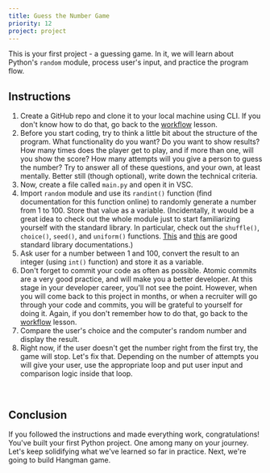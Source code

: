 ```yaml
---
title: Guess the Number Game
priority: 12
project: project
---
```


This is your first project - a guessing game. In it, we will learn about Python's `random` module, process user's input, and practice the program flow.

## Instructions

1. Create a GitHub repo and clone it to your local machine using CLI. If you don't know how to do that, go back to the [workflow](https://vennbury.com/lessons/python/basics/prerequisites/workflow-exercise) lesson.
2. Before you start coding, try to think a little bit about the structure of the program. What functionality do you want? Do you want to show results? How many times does the player get to play, and if more than one, will you show the score? How many attempts will you give a person to guess the number? Try to answer all of these questions, and your own, at least mentally. Better still (though optional), write down the technical criteria.
3. Now, create a file called `main.py` and open it in VSC.
4. Import `random` module and use its `randint()` function (find documentation for this function online) to randomly generate a number from 1 to 100. Store that value as a variable.
   (Incidentally, it would be a great idea to check out the whole module just to start familiarizing yourself with the standard library. In particular, check out the `shuffle()`, `choice()`, `seed()`, and `uniform()` functions. [This](https://pymotw.com/3/) and [this](https://docs.python.org/3/library/) are good standard library documentations.)
5. Ask user for a number between 1 and 100, convert the result to an integer (using `int()` function) and store it as a variable.
6. Don't forget to commit your code as often as possible. Atomic commits are a very good practice, and will make you a better developer. At this stage in your developer career, you'll not see the point. However, when you will come back to this project in months, or when a recruiter will go through your code and commits, you will be grateful to yourself for doing it. Again, if you don't remember how to do that, go back to the [workflow](https://vennbury.com/lessons/python/basics/prerequisites/workflow-exercise) lesson.
7. Compare the user's choice and the computer's random number and display the result.
8. Right now, if the user doesn't get the number right from the first try, the game will stop. Let's fix that. Depending on the number of attempts you will give your user, use the appropriate loop and put user input and comparison logic inside that loop.

<br>

## Conclusion

If you followed the instructions and made everything work, congratulations! You've built your first Python project. One among many on your journey. Let's keep solidifying what we've learned so far in practice. Next, we're going to build Hangman game.

<br>
